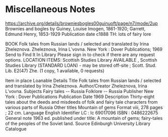 # Miscellaneous Notes


https://archive.org/details/browniesbogles00guinuoft/page/n7/mode/2up
Brownies and bogles
by Guiney, Louise Imogen, 1861-1920; Garrett, Edmund Henry, 1853-1929
Publication date c1888
TH: lots of fairy lore



BOOK
Folk tales from Russian lands / selected and translated by Irina Zheleznova.
Zheleznova, Irina Lʹvovna.
New York : Dover Publications; 1969
Send to
Find It In Library
Please sign in to check if there are any request options.
LOCATION ITEMS:
Scottish Studies Library
AVAILABLE , Scottish Studies Library (STANDARD LOAN) - may be stored off-site ; Scott. Stud. Lib. E2(47) Zhe.
(1 copy, 1 available, 0 requests)

Item in place
Loanable
Details
Title
Folk tales from Russian lands / selected and translated by Irina Zheleznova.
Author/Creator
Zheleznova, Irina Lʹvovna. 
Subjects
Fairy tales -- Russia
Folklore -- Russia
Publisher
New York : Dover Publications
Publication Date
1969
Description
Thirty-eight tales about the deeds and misdeeds of folk and fairy tale characters from various parts of Russia
Other titles
Mountain of gems
Format
viii, 278 pages ; 22 cm.
Language
English
Identifier
LC : lc 69017096
ISBN : 0486222675
General note
1963 ed. published under title: A mountain of gems; fairy-tales of the peoples of the Soviet land.
Source
Edinburgh University Library Catalogue